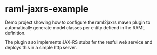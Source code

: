 # raml-jaxrs-example

Demo project showing how to configure the raml2jaxrs maven plugin to automatically generate model classes per entity defiend in the RAML definition.

The plugin also implements JAX-RS stubs for the resful web service and deploys this in a simple http server.
